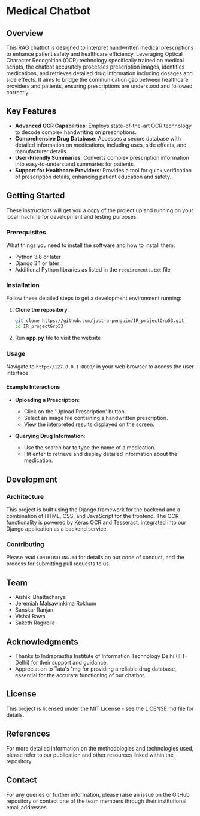 
# Medical Chatbot

## Overview

This RAG chatbot is designed to interpret handwritten medical prescriptions to enhance patient safety and healthcare efficiency. Leveraging Optical Character Recognition (OCR) technology specifically trained on medical scripts, the chatbot accurately processes prescription images, identifies medications, and retrieves detailed drug information including dosages and side effects. It aims to bridge the communication gap between healthcare providers and patients, ensuring prescriptions are understood and followed correctly.

## Key Features

- **Advanced OCR Capabilities**: Employs state-of-the-art OCR technology to decode complex handwriting on prescriptions.
- **Comprehensive Drug Database**: Accesses a secure database with detailed information on medications, including uses, side effects, and manufacturer details.
- **User-Friendly Summaries**: Converts complex prescription information into easy-to-understand summaries for patients.
- **Support for Healthcare Providers**: Provides a tool for quick verification of prescription details, enhancing patient education and safety.

## Getting Started

These instructions will get you a copy of the project up and running on your local machine for development and testing purposes.

### Prerequisites

What things you need to install the software and how to install them:

- Python 3.8 or later
- Django 3.1 or later
- Additional Python libraries as listed in the `requirements.txt` file

### Installation

Follow these detailed steps to get a development environment running:

1. **Clone the repository**:
   ```bash
   git clone https://github.com/just-a-penguin/IR_projectGrp53.git
   cd IR_projectGrp53
   ```

2. Run **app.py** file to visit the website 


### Usage

Navigate to `http://127.0.0.1:8000/` in your web browser to access the user interface.

#### Example Interactions

- **Uploading a Prescription**:
  - Click on the 'Upload Prescription' button.
  - Select an image file containing a handwritten prescription.
  - View the interpreted results displayed on the screen.

- **Querying Drug Information**:
  - Use the search bar to type the name of a medication.
  - Hit enter to retrieve and display detailed information about the medication.

## Development

### Architecture

This project is built using the Django framework for the backend and a combination of HTML, CSS, and JavaScript for the frontend. The OCR functionality is powered by Keras OCR and Tesseract, integrated into our Django application as a backend service.

### Contributing

Please read `CONTRIBUTING.md` for details on our code of conduct, and the process for submitting pull requests to us.

## Team

- Aishiki Bhattacharya
- Jeremiah Malsawmkima Rokhum
- Sanskar Ranjan
- Vishal Bawa
- Saketh Ragirolla

## Acknowledgments

- Thanks to Indraprastha Institute of Information Technology Delhi (IIIT-Delhi) for their support and guidance.
- Appreciation to Tata's 1mg for providing a reliable drug database, essential for the accurate functioning of our chatbot.

## License

This project is licensed under the MIT License - see the [LICENSE.md](LICENSE.md) file for details.

## References

For more detailed information on the methodologies and technologies used, please refer to our publication and other resources linked within the repository.

## Contact

For any queries or further information, please raise an issue on the GitHub repository or contact one of the team members through their institutional email addresses.
